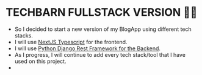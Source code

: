 # TECHBARN FULLSTACK VERSION 👋🚀

- So I decided to start a new version of my BlogApp using different tech stacks.
- I will use [NextJS Typescript]() for the frontend.
- I will use [Python Django Rest Framework for the Backend]().
- As I progress, I will continue to add every tech stack/tool that I have used on this project.
- 